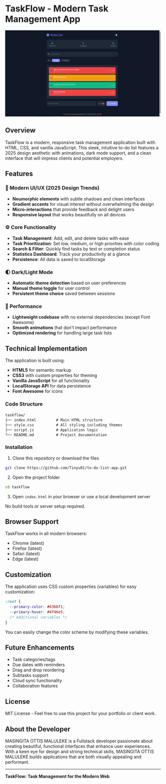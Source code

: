 # TaskFlow - Modern Task Management App

![TaskFlow Banner](/To_Do_List.png)

## Overview

TaskFlow is a modern, responsive task management application built with HTML, CSS, and vanilla JavaScript. This sleek, intuitive to-do list features a 2025 design aesthetic with animations, dark mode support, and a clean interface that will impress clients and potential employers.

## Features

### 🎨 Modern UI/UX (2025 Design Trends)
- **Neumorphic elements** with subtle shadows and clean interfaces
- **Gradient accents** for visual interest without overwhelming the design
- **Micro-interactions** that provide feedback and delight users
- **Responsive layout** that works beautifully on all devices

### ⚙️ Core Functionality
- **Task Management**: Add, edit, and delete tasks with ease
- **Task Prioritization**: Set low, medium, or high priorities with color coding
- **Search & Filter**: Quickly find tasks by text or completion status
- **Statistics Dashboard**: Track your productivity at a glance
- **Persistence**: All data is saved to localStorage

### 🌓 Dark/Light Mode
- **Automatic theme detection** based on user preferences
- **Manual theme toggle** for user control
- **Persistent theme choice** saved between sessions

### 🚀 Performance
- **Lightweight codebase** with no external dependencies (except Font Awesome)
- **Smooth animations** that don't impact performance
- **Optimized rendering** for handling large task lists

## Technical Implementation

The application is built using:
- **HTML5** for semantic markup
- **CSS3** with custom properties for theming
- **Vanilla JavaScript** for all functionality
- **LocalStorage API** for data persistence
- **Font Awesome** for icons

### Code Structure

```
taskflow/
├── index.html         # Main HTML structure
├── style.css          # All styling including themes
├── script.js          # Application logic
└── README.md          # Project documentation
```

### Installation

1. Clone this repository or download the files
```bash
git clone https://github.com/Tinyu01/to-do-list-app.git
```

2. Open the project folder
```bash
cd taskflow
```

3. Open `index.html` in your browser or use a local development server

No build tools or server setup required.

## Browser Support

TaskFlow works in all modern browsers:
- Chrome (latest)
- Firefox (latest)
- Safari (latest)
- Edge (latest)

## Customization

The application uses CSS custom properties (variables) for easy customization:

```css
:root {
  --primary-color: #6366f1;
  --primary-hover: #4f46e5;
  /* Additional variables */
}
```

You can easily change the color scheme by modifying these variables.

## Future Enhancements

- Task categories/tags
- Due dates with reminders
- Drag and drop reordering
- Subtasks support
- Cloud sync functionality
- Collaboration features

## License

MIT License - Feel free to use this project for your portfolio or client work.

## About the Developer

MASINGITA OTTIS MALULEKE is a Fullstack developer passionate about creating beautiful, functional interfaces that enhance user experiences. With a keen eye for design and strong technical skills, MASINGITA OTTIS MALULEKE builds applications that are both visually appealing and performant.

---

**TaskFlow: Task Management for the Modern Web**